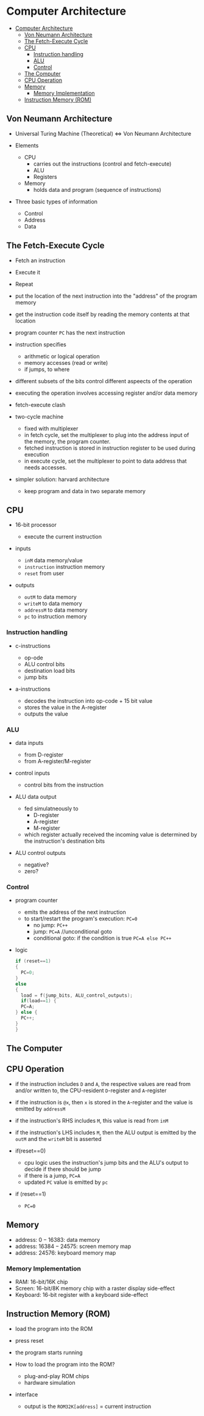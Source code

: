 # Computer Architecture

<!--toc:start-->
- [Computer Architecture](#computer-architecture)
  - [Von Neumann Architecture](#von-neumann-architecture)
  - [The Fetch-Execute Cycle](#the-fetch-execute-cycle)
  - [CPU](#cpu)
    - [Instruction handling](#instruction-handling)
    - [ALU](#alu)
    - [Control](#control)
  - [The Computer](#the-computer)
  - [CPU Operation](#cpu-operation)
  - [Memory](#memory)
    - [Memory Implementation](#memory-implementation)
  - [Instruction Memory (ROM)](#instruction-memory-rom)
<!--toc:end-->


## Von Neumann Architecture

- Universal Turing Machine (Theoretical) $\Leftrightarrow$ Von Neumann Architecture

- Elements
  - CPU
    - carries out the instructions (control and fetch-execute)
    - ALU
    - Registers
  - Memory
    - holds data and program (sequence of instructions)

- Three basic types of information
  - Control
  - Address
  - Data

## The Fetch-Execute Cycle

- Fetch an instruction
- Execute it
- Repeat

- put the location of the next instruction into the "address" of the program memory
- get the instruction code itself by reading the memory contents at that location
- program counter `PC` has the next instruction
- instruction specifies
  - arithmetic or logical operation
  - memory accesses (read or write)
  - if jumps, to where
- different subsets of the bits control different aspeects of the operation
- executing the operation involves accessing register and/or data memory

- fetch-execute clash
- two-cycle machine
  - fixed with multiplexer
  - in fetch cycle, set the multiplexer to plug into the address input of the memory, the program counter.
  - fetched instruction is stored in instruction register to be used during execution
  - in execute cycle, set the multiplexer to point to data address that needs accesses.

- simpler solution: harvard architecture
  - keep program and data in two separate memory

## CPU

- 16-bit processor
  - execute the current instruction

- inputs
  - `inM` data memory/value
  - `instruction` instruction memory
  - `reset` from user
- outputs
  - `outM` to data memory
  - `writeM` to data memory
  - `addressM` to data memory
  - `pc` to instruction memory

### Instruction handling

- c-instructions
  - op-ode
  - ALU control bits
  - destination load bits
  - jump bits

- a-instructions
  - decodes the instruction into op-code + 15 bit value
  - stores the value in the A-register
  - outputs the value

### ALU

- data inputs
  - from D-register
  - from A-register/M-register

- control inputs
  - control bits from the instruction

- ALU data output
  - fed simulatneously to
    - D-register
    - A-register
    - M-register
  - which register actually received the incoming value is determined by the instruction's destination bits

- ALU control outputs
  - negative?
  - zero?

### Control

- program counter
  - emits the address of the next instruction
  - to start/restart the program's execution: `PC=0`
    - no jump: `PC++`
    - jump: `PC=A` //unconditional goto
    - conditional goto: if the condition is true `PC=A else PC++`

- logic

  ```c
  if (reset==1) 
  {
    PC=0;
  }
  else 
  {
    load = f(jump_bits, ALU_control_outputs);
    if(load==1) {
    PC=A; 
  } else {
    PC++;
  }
  }


  ```

## The Computer

## CPU Operation

- if the instruction includes `D` and `A`, the respective values are read from and/or written to, the CPU-resident `D`-register and `A`-register
- if the instruction is `@x`, then `x` is stored in the `A`-register and the value is emitted by `addressM`
- if the instruction's RHS includes `M`, this value is read from `inM`
- if the instruction's LHS includes `M`, then the ALU output is emitted by the `outM` and the `writeM` bit is asserted

- if(reset==0)
  - cpu logic uses the instruction's jump bits and the ALU's output to decide if there should be jump
  - if there is a jump, `PC=A`
  - updated `PC` value is emitted by `pc`
- if (reset==1)
  - `PC=0`

## Memory

- address: $0-16383$: data memory
- address: $16384-24575$: screen memory map
- address: $24576$: keyboard memory map

### Memory Implementation

- RAM: 16-bit/16K chip
- Screen: 16-bit/8K memory chip with a raster display side-effect
- Keyboard: 16-bit register with a keyboard side-effect

## Instruction Memory (ROM)

- load the program into the ROM
- press reset
- the program starts running

- How to load the program into the ROM?
  - plug-and-play ROM chips
  - hardware simulation

- interface
  - output is the `ROM32K[address]` = current instruction
